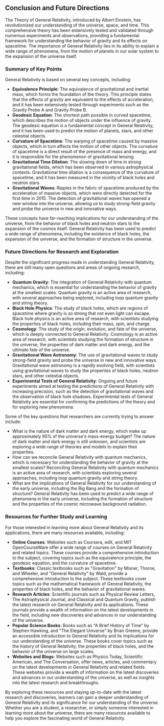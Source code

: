 ## Conclusion and Future Directions
The Theory of General Relativity, introduced by Albert Einstein, has revolutionized our understanding of the universe, space, and time. This comprehensive theory has been extensively tested and validated through numerous experiments and observations, providing a fundamental framework for understanding the behavior of gravity and its effects on spacetime. The importance of General Relativity lies in its ability to explain a wide range of phenomena, from the motion of planets in our solar system to the expansion of the universe itself.

### Summary of Key Points
General Relativity is based on several key concepts, including:
* **Equivalence Principle**: The equivalence of gravitational and inertial mass, which forms the foundation of the theory. This principle states that the effects of gravity are equivalent to the effects of acceleration, and it has been extensively tested through experiments such as the Gravity Probe A and Gravity Probe B.
* **Geodesic Equation**: The shortest path possible in curved spacetime, which describes the motion of objects under the influence of gravity. The geodesic equation is a fundamental concept in General Relativity, and it has been used to predict the motion of planets, stars, and other celestial objects.
* **Curvature of Spacetime**: The warping of spacetime caused by massive objects, which in turn affects the motion of other objects. The curvature of spacetime is a direct result of the presence of mass and energy, and it is responsible for the phenomenon of gravitational lensing.
* **Gravitational Time Dilation**: The slowing down of time in strong gravitational fields, which has been observed in various astrophysical contexts. Gravitational time dilation is a consequence of the curvature of spacetime, and it has been measured in the vicinity of black holes and neutron stars.
* **Gravitational Waves**: Ripples in the fabric of spacetime produced by the acceleration of massive objects, which were directly detected for the first time in 2015. The detection of gravitational waves has opened a new window into the universe, allowing us to study strong-field gravity and probe the universe in new and innovative ways.

These concepts have far-reaching implications for our understanding of the universe, from the behavior of black holes and neutron stars to the expansion of the cosmos itself. General Relativity has been used to predict a wide range of phenomena, including the existence of black holes, the expansion of the universe, and the formation of structure in the universe.

### Future Directions for Research and Exploration
Despite the significant progress made in understanding General Relativity, there are still many open questions and areas of ongoing research, including:
* **Quantum Gravity**: The integration of General Relativity with quantum mechanics, which is essential for understanding the behavior of gravity at the smallest scales. Quantum gravity is an active area of research, with several approaches being explored, including loop quantum gravity and string theory.
* **Black Hole Physics**: The study of black holes, which are regions of spacetime where gravity is so strong that not even light can escape. Black hole physics is an active area of research, with scientists studying the properties of black holes, including their mass, spin, and charge.
* **Cosmology**: The study of the origin, evolution, and fate of the universe, which is deeply connected to General Relativity. Cosmology is an active area of research, with scientists studying the formation of structure in the universe, the properties of dark matter and dark energy, and the ultimate fate of the universe.
* **Gravitational Wave Astronomy**: The use of gravitational waves to study strong-field gravity and probe the universe in new and innovative ways. Gravitational wave astronomy is a rapidly evolving field, with scientists using gravitational waves to study the properties of black holes, neutron stars, and other celestial objects.
* **Experimental Tests of General Relativity**: Ongoing and future experiments aimed at testing the predictions of General Relativity with increasing precision, such as the detection of gravitational waves and the observation of black hole shadows. Experimental tests of General Relativity are essential for confirming the predictions of the theory and for exploring new phenomena.

Some of the key questions that researchers are currently trying to answer include:
* What is the nature of dark matter and dark energy, which make up approximately 95% of the universe's mass-energy budget? The nature of dark matter and dark energy is still unknown, and scientists are exploring a wide range of theories and models to explain their properties.
* How can we reconcile General Relativity with quantum mechanics, which is necessary for understanding the behavior of gravity at the smallest scales? Reconciling General Relativity with quantum mechanics is an active area of research, with scientists exploring several approaches, including loop quantum gravity and string theory.
* What are the implications of General Relativity for our understanding of the early universe, including the Big Bang and the formation of structure? General Relativity has been used to predict a wide range of phenomena in the early universe, including the formation of structure and the properties of the cosmic microwave background radiation.

### Resources for Further Study and Learning
For those interested in learning more about General Relativity and its applications, there are many resources available, including:
* **Online Courses**: Websites such as Coursera, edX, and MIT OpenCourseWare offer a wide range of courses on General Relativity and related topics. These courses provide a comprehensive introduction to the subject, covering topics such as the equivalence principle, the geodesic equation, and the curvature of spacetime.
* **Textbooks**: Classic textbooks such as "Gravitation" by Misner, Thorne, and Wheeler, and "General Relativity" by Wald, provide a comprehensive introduction to the subject. These textbooks cover topics such as the mathematical framework of General Relativity, the properties of black holes, and the behavior of gravitational waves.
* **Research Articles**: Scientific journals such as Physical Review Letters, The Astrophysical Journal, and Classical and Quantum Gravity, publish the latest research on General Relativity and its applications. These journals provide a wealth of information on the latest developments in the field, including new discoveries and advances in our understanding of the universe.
* **Popular Science Books**: Books such as "A Brief History of Time" by Stephen Hawking, and "The Elegant Universe" by Brian Greene, provide an accessible introduction to General Relativity and its implications for our understanding of the universe. These books cover topics such as the history of General Relativity, the properties of black holes, and the behavior of the universe on large scales.
* **Websites and Blogs**: Websites such as Physics Today, Scientific American, and The Conversation, offer news, articles, and commentary on the latest developments in General Relativity and related fields. These websites provide a wealth of information on the latest discoveries and advances in our understanding of the universe, as well as insights into the latest research and breakthroughs.

By exploring these resources and staying up-to-date with the latest research and discoveries, learners can gain a deeper understanding of General Relativity and its significance for our understanding of the universe. Whether you are a student, a researcher, or simply someone interested in learning more about the universe, there are many resources available to help you explore the fascinating world of General Relativity.